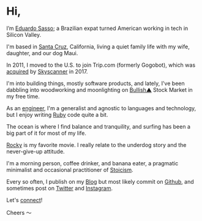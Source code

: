 # Hi,

I’m [Eduardo Sasso](mailto:eduardo.sasso@gmail.com); a Brazilian expat turned American working in tech in Silicon Valley.

I'm based in [Santa Cruz](https://en.wikipedia.org/wiki/Santa_Cruz,_California), California, living a quiet family life with my wife, daughter, and our dog Maui.

In 2011, I moved to the U.S. to join Trip.com (formerly Gogobot), which was [acquired](https://techcrunch.com/2017/11/01/ctrip-group-snaps-up-travel-search-startup-trip-com/) by [Skyscanner](https://www.skyscanner.net/) in 2017.

I'm into building things, mostly software products, and lately, I've been dabbling into woodworking and moonlighting on [Bullish▲](https://bullish.email) Stock Market in my free time.

As an [engineer](/resume), I'm a generalist and agnostic to languages and technology, but I enjoy writing [Ruby](https://www.ruby-lang.org/en/) code quite a bit.

The ocean is where I find balance and tranquility, and surfing has been a big part of it for most of my life. 

[Rocky](https://www.imdb.com/title/tt0075148/) is my favorite movie. I really relate to the underdog story and the never-give-up attitude.

I'm a morning person, coffee drinker, and banana eater, a pragmatic minimalist and occasional practitioner of [Stoicism](https://en.wikipedia.org/wiki/Stoicism).

Every so often, I publish on my [Blog](/blog) but most likely commit on [Github](https://github.com/eduardosasso), and sometimes post on [Twitter](https://twitter.com/eduardosasso) and [Instagram](https://www.instagram.com/eduardosasso/).

Let's [connect](mailto:eduardo.sasso@gmail.com)!
 
Cheers 〜


